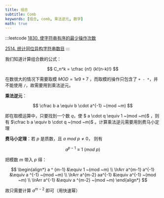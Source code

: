 ```yaml
---
title: 组合
subtitle: Comb
keywords: [组合, comb, 乘法逆元, 数学]
math: true
---
```


:::leetcode
[1830. 使字符串有序的最少操作次数](https://leetcode-cn.com/problems/minimum-number-of-operations-to-make-string-sorted/)

[2514. 统计同位异构字符串数目](https://leetcode.cn/problems/count-anagrams/)
:::

我们知道计算组合数的公式：

$$
C_n^k = \cfrac {n!} {k!(n-k)!}
$$

在数很大的情况下需要取模 $MOD = 1e9 + 7$ ，而取模的操作只包含了 `+ - *`，并不能使用 `/`，故需要用到乘法逆元。

**乘法逆元**：

$$
\cfrac b a \equiv b \cdot a^{-1} ~(mod ~m)
$$

即在取模运算中，只要找到一个数 $q$，使 $ a \cdot q \equiv 1 ~(mod ~m)$ ，则有 $\cfrac b a \equiv b \cdot q ~(mod ~m)$ 。计算乘法逆元需要用到费马小定理

**费马小定理**：若 $p$ 是质数，且 $a ~mod~ p \ne 0$， 则有

$$
a ^  {p-1} \equiv 1 ~ (mod ~p)
$$

把模数 $m$ 带入 $p$ 得：

$$
\begin{align*}
a ^ {m-1} &\equiv 1 ~(mod ~m) \\
\lrArr a^{m-1} a^{-1} &\equiv a ^{-1} ~(mod ~m) \\
\lrArr a^{m-2} aa^{-1} &\equiv a^{-1} ~(mod ~m) \\
\lrArr a^{-1} &\equiv a ^{m-2} ~(mod ~m)
\end{align*}
$$

故只需要计算 $a ^{m-2}$ 即可（用快速幂）
